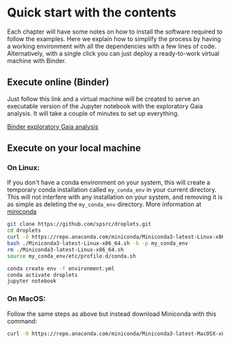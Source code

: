 # Quick start with the contents

Each chapter will have some notes on how to install the software required to
follow the examples. Here we explain how to simplify the process by having a
working environment with all the dependencies with a few lines of code.
Alternatively, with a single click you can just deploy a ready-to-work virtual
machine with Binder.

## Execute online (Binder)

Just follow this link and a virtual machine will be created to serve an executable version of the Jupyter notebook with the exploratory Gaia analysis. It will take a couple of minutes to set up everything.

[Binder exploratory Gaia analysis](https://mybinder.org/v2/gh/spsrc/droplets/master?filepath=gaia_exploratory%2Fjupyter_exploratory.ipynb)


## Execute on your local machine

### On Linux:
If you don't have a conda environment on your system, this will create a temporary conda installation called `my_conda_env` in your current directory. This will not interfere with any installation on your system, and removing it is as simple as deleting the `my_conda_env` directory. More information at [miniconda](https://docs.conda.io/en/latest/miniconda.html)

```bash
git clone https://github.com/spsrc/droplets.git
cd droplets
curl -O https://repo.anaconda.com/miniconda/Miniconda3-latest-Linux-x86_64.sh
bash ./Miniconda3-latest-Linux-x86_64.sh -b -p my_conda_env
rm ./Miniconda3-latest-Linux-x86_64.sh
source my_conda_env/etc/profile.d/conda.sh 
```
```bash
conda create env -f environment.yml
conda activate droplets 
jupyter notebook
```

### On MacOS:
Follow the same steps as above but instead download Miniconda with this command:
```bash
curl -O https://repo.anaconda.com/miniconda/Miniconda3-latest-MacOSX-x86_64.sh
```
